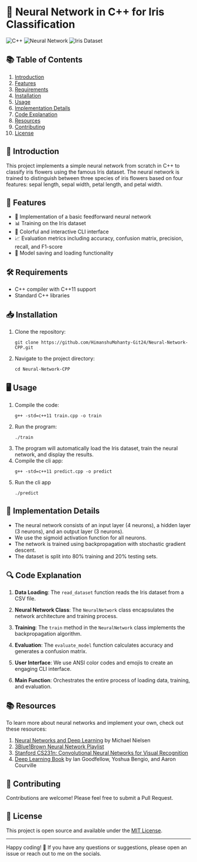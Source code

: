 # 🧠 Neural Network in C++ for Iris Classification

![C++](https://img.shields.io/badge/C++-00599C?style=for-the-badge&logo=c%2B%2B&logoColor=white)
![Neural Network](https://img.shields.io/badge/Neural_Network-FF6F61?style=for-the-badge&logo=tensorflow&logoColor=white)
![Iris Dataset](https://img.shields.io/badge/Iris_Dataset-4B8BBE?style=for-the-badge&logo=scikit-learn&logoColor=white)

## 📚 Table of Contents
1. [Introduction](#introduction)
2. [Features](#features)
3. [Requirements](#requirements)
4. [Installation](#installation)
5. [Usage](#usage)
6. [Implementation Details](#implementation-details)
7. [Code Explanation](#code-explanation)
8. [Resources](#resources)
9. [Contributing](#contributing)
10. [License](#license)

## 🌟 Introduction

This project implements a simple neural network from scratch in C++ to classify iris flowers using the famous Iris dataset. The neural network is trained to distinguish between three species of iris flowers based on four features: sepal length, sepal width, petal length, and petal width.

## 🚀 Features

- 🧮 Implementation of a basic feedforward neural network
- 📊 Training on the Iris dataset
- 🎨 Colorful and interactive CLI interface
- 📈 Evaluation metrics including accuracy, confusion matrix, precision, recall, and F1-score
- 💾 Model saving and loading functionality

## 🛠️ Requirements

- C++ compiler with C++11 support
- Standard C++ libraries

## 📥 Installation

1. Clone the repository:
   ```
   git clone https://github.com/HimanshuMohanty-Git24/Neural-Network-CPP.git
   ```
2. Navigate to the project directory:
   ```
   cd Neural-Network-CPP
   ```

## 🖥️ Usage

1. Compile the code:
   ```
   g++ -std=c++11 train.cpp -o train
   ```
2. Run the program:
   ```
   ./train
   ```
3. The program will automatically load the Iris dataset, train the neural network, and display the results.
4. Compile the cli app:
   ```
   g++ -std=c++11 predict.cpp -o predict
   ```
5. Run the cli app
      ```
   ./predict
   ```
## 🧠 Implementation Details

- The neural network consists of an input layer (4 neurons), a hidden layer (3 neurons), and an output layer (3 neurons).
- We use the sigmoid activation function for all neurons.
- The network is trained using backpropagation with stochastic gradient descent.
- The dataset is split into 80% training and 20% testing sets.

## 🔍 Code Explanation

1. **Data Loading**: The `read_dataset` function reads the Iris dataset from a CSV file.

2. **Neural Network Class**: The `NeuralNetwork` class encapsulates the network architecture and training process.

3. **Training**: The `train` method in the `NeuralNetwork` class implements the backpropagation algorithm.

4. **Evaluation**: The `evaluate_model` function calculates accuracy and generates a confusion matrix.

5. **User Interface**: We use ANSI color codes and emojis to create an engaging CLI interface.

6. **Main Function**: Orchestrates the entire process of loading data, training, and evaluation.

## 📚 Resources

To learn more about neural networks and implement your own, check out these resources:

1. [Neural Networks and Deep Learning](http://neuralnetworksanddeeplearning.com/) by Michael Nielsen
2. [3Blue1Brown Neural Network Playlist](https://www.youtube.com/playlist?list=PLZHQObOWTQDNU6R1_67000Dx_ZCJB-3pi)
3. [Stanford CS231n: Convolutional Neural Networks for Visual Recognition](http://cs231n.stanford.edu/)
4. [Deep Learning Book](https://www.deeplearningbook.org/) by Ian Goodfellow, Yoshua Bengio, and Aaron Courville

## 🤝 Contributing

Contributions are welcome! Please feel free to submit a Pull Request.

## 📄 License

This project is open source and available under the [MIT License](LICENSE).

---

Happy coding! 🎉 If you have any questions or suggestions, please open an issue or reach out to me on the socials.
